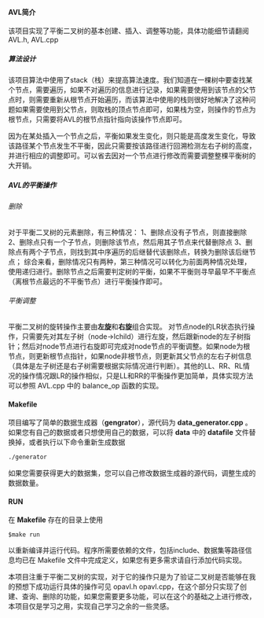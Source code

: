 #### AVL简介

该项目实现了平衡二叉树的基本创建、插入、调整等功能，具体功能细节请翻阅 AVL.h, AVL.cpp

##### 算法设计

该项目算法中使用了stack（栈）来提高算法速度。我们知道在一棵树中要查找某个节点，需要遍历，如果不对遍历的信息进行记录，如果需要使用到该节点的父节点时，则需要重新从根节点开始遍历，而该算法中使用的栈则很好地解决了这种问题如果需要使用到父节点，则取栈的顶点节点即可，如果栈为空，则操作的节点为根节点，只需要将AVL的根节点指针指向该操作节点即可。

因为在某处插入一个节点之后，平衡如果发生变化，则只能是高度发生变化，导致该路径某个节点发生不平衡，因此只需要按该路径进行回溯检测左右子树的高度，并进行相应的调整即可。可以省去因对一个节点进行修改而需要调整整棵平衡树的大开销。

##### AVL的平衡操作

###### 删除

对于平衡二叉树的元素删除，有三种情况：
1、删除点没有子节点，则直接删除
2、删除点只有一个子节点，则删除该节点，然后用其子节点来代替删除点
3、删除点有两个子节点，则找到其中序遍历的后继替代该删除点，转换为删除该后继节点；
综合来看，删除情况只有两种，第三种情况可以转化为前面两种情况处理，使用递归进行。删除节点之后需要判定树的平衡，如果不平衡则寻早最早不平衡点（离根节点最远的不平衡节点）进行平衡操作即可。

###### 平衡调整

平衡二叉树的旋转操作主要由**左旋**和**右旋**组合实现。
对节点node的LR状态执行操作，只需要先对其左子树（node->lchild）进行左旋，然后跟新node的左子树指针；然后对node节点进行右旋即可完成对node节点的平衡调整。如果node为根节点，则更新根节点指针，如果node非根节点，则更新其父节点的左右子树信息（具体是左子树还是右子树需要根据实际情况进行判断）。其他的LL、RR、RL情况的操作情况跟LR的操作相似，只是LL和RR的平衡操作更加简单，具体实现方法可以参照 AVL.cpp 中的 balance_op 函数的实现。

#### Makefile

项目编写了简单的数据生成器（**gengrator**），源代码为 **data_generator.cpp** 。如果您有自己的数据或者只想使用自己的数据，可以将 **data** 中的 **datafile** 文件替换掉，或者执行以下命令重新生成数据 

```makefile
./generator
```

如果您需要获得更大的数据集，您可以自己修改数据生成器的源代码，调整生成的数据数量。

#### RUN

在 **Makefile** 存在的目录上使用

```shell
$make run
```

以重新编译并运行代码。程序所需要依赖的文件，包括include、数据集等路径信息均已在 Makefile 文件中完成定义，如果您有更多需求请自行添加代码实现。

本项目注重于平衡二叉树的实现，对于它的操作只是为了验证二叉树是否能够在我的预想下成功运行具体的操作可见 opavl.h opavl.cpp，在这个部分只实现了创建、查询、删除的功能，如果您需要更多功能，可以在这个的基础之上进行修改，本项目仅是学习之用，实现自己学习之余的一些灵感。